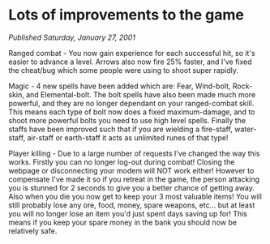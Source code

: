 # Lots of improvements to the game
*Published Saturday, January 27, 2001*

Ranged combat - You now gain experience for each successful hit, so it's easier to advance a level. Arrows also now fire 25% faster, and I've fixed the cheat/bug which some people were using to shoot super rapidly.

Magic - 4 new spells have been added which are: Fear, Wind-bolt, Rock-skin, and Elemental-bolt. The bolt spells have also been made much more powerful, and they are no longer dependant on your ranged-combat skill. This means each type of bolt now does a fixed maximum-damage, and to shoot more powerful bolts you need to use high level spells. Finally the staffs have been improved such that if you are wielding a fire-staff, water-staff, air-staff or earth-staff it acts as unlimited runes of that type!

Player killing - Due to a large number of requests I've changed the way this works. Firstly you can no longer log-out during combat! Closing the webpage or disconnecting your modem will NOT work either! However to compensate I've made it so if you retreat in the game, the person attacking you is stunned for 2 seconds to give you a better chance of getting away. Also when you die you now get to keep your 3 most valuable items! You will still probably lose any ore, food, money, spare weapons, etc... but at least you will no longer lose an item you'd just spent days saving up for! This means if you keep your spare money in the bank you should now be relatively safe.
